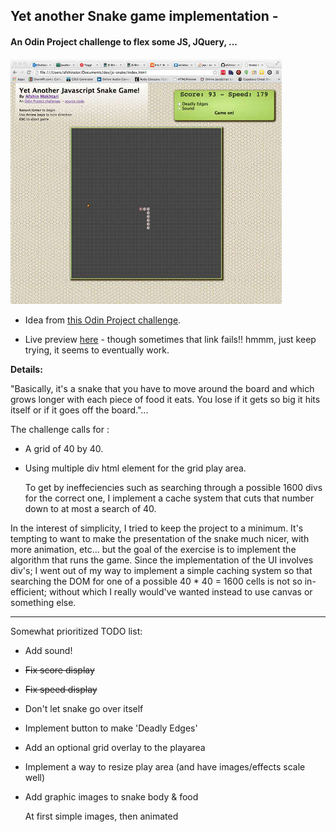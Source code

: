 ## Yet another Snake game implementation - 

#### An Odin Project challenge to flex some JS, JQuery, ...

![alt text](./img/screenshot.jpg "JS- screen shot")

- Idea from <a href="http://www.theodinproject.com/javascript-and-jquery/jquery-and-the-dom" target="_blank">this Odin Project challenge</a>.

- Live preview [here](http://htmlpreview.github.io/?https://github.com/afshinator/js-snake/blob/master/index.html) - though sometimes that link fails!! hmmm,  just keep trying, it seems to eventually work.

**Details:**

"Basically, it's a snake that you have to move around the board and which grows longer with each piece of food it eats. You lose if it gets so big it hits itself or if it goes off the board."...

The challenge calls for :

- A grid of 40 by 40.  

- Using multiple div html element for the grid play area.

	To get by ineffeciencies such as searching through a possible 1600 divs for the correct one, I implement a cache system that cuts that number down to at most a search of 40.

In the interest of simplicity, I tried to keep the project to a minimum.   It's tempting to want to make the presentation of the snake much nicer, with more animation, etc...  but the goal of the exercise is to implement the algorithm that runs the game.   Since the implementation of the UI involves div's; I went out of my way to implement a simple caching system so that searching the DOM for one of a possible 40 * 40 = 1600 cells is not so in-efficient; without which I really would've wanted instead to use canvas or something else.

---


Somewhat prioritized TODO list:

- Add sound!

- ~~Fix score display~~

- ~~Fix speed display~~

- Don't let snake go over itself

- Implement button to make 'Deadly Edges'

- Add an optional grid overlay to the playarea

- Implement a way to resize play area  (and have images/effects scale well)

- Add graphic images to snake body & food

	At first simple images, then animated 
